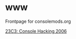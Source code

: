 # www
 Frontpage for consolemods.org





[23C3: Console Hacking 2006](https://www.youtube.com/watch?v=xlSOAsLSYzE)